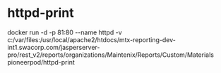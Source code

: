 # httpd-print
docker run -d -p 81:80 --name httpd -v c:/var/files:/usr/local/apache2/htdocs/mtx-reporting-dev-int1.swacorp.com/jasperserver-pro/rest_v2/reports/organizations/Maintenix/Reports/Custom/Materials pioneerpod/httpd-print
